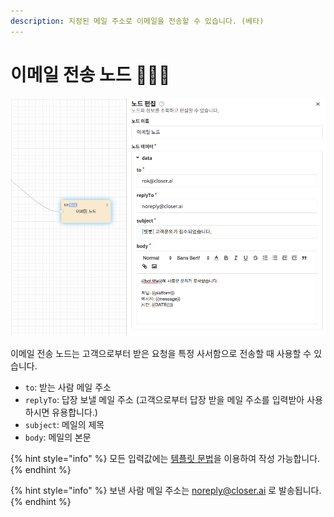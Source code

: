 ```yaml
---
description: 지정된 메일 주소로 이메일을 전송할 수 있습니다. (베타)
---
```


# 이메일 전송 노드 👩🏻‍🔬

![&#xC774;&#xBA54;&#xC77C; &#xB178;&#xB4DC; &#xD3B8;&#xC9D1; &#xD654;&#xBA74;](../../../.gitbook/assets/email_node_example.png)

이메일 전송 노드는 고객으로부터 받은 요청을 특정 사서함으로 전송할 때 사용할 수 있습니다.

* `to`: 받는 사람 메일 주소
* `replyTo`: 답장 보낼 메일 주소 \(고객으로부터 답장 받을 메일 주소를 입력받아 사용하시면 유용합니다.\)
* `subject`: 메일의 제목
* `body`: 메일의 본문 

{% hint style="info" %}
모든 입력값에는 [템플릿 문법](../advanced/template-syntax.md)을 이용하여 작성 가능합니다.
{% endhint %}

{% hint style="info" %}
보낸 사람 메일 주소는 noreply@closer.ai 로 발송됩니다. 
{% endhint %}

